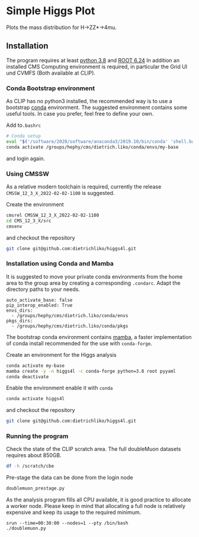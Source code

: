 # Simple Higgs Plot

Plots the mass distribution for H->ZZ*->4mu.

## Installation

The program requires at least [python 3.8](http://python.org) and [ROOT 6.24](http://root.cern.ch) 
In addition an installed CMS Computing environment is required, in particular the Grid UI und 
CVMFS (Both available at CLIP).

### Conda Bootstrap environment

As CLIP has no python3 installed, the recommended way is to use a bootstrap [conda](http://anaconda.org) environment. The suggested environment contains some useful tools. In case you prefer, feel free to 
define your own. 

Add to```.bashrc```
```bash
# Conda setup
eval "$('/software/2020/software/anaconda3/2019.10/bin/conda' 'shell.bash' 'hook' 2> /dev/null)"
conda activate /groups/hephy/cms/dietrich.liko/conda/envs/my-base
```
and login again.


### Using CMSSW

As a relative modern toolchain is required, currently the release ```CMSSW_12_3_X_2022-02-02-1100```
is suggested. 

Create the environment
```bash
cmsrel CMSSW_12_3_X_2022-02-02-1100
cd CMS_12_3_X/src
cmsenv
```
and checkout the repository
```bash
git clone git@github.com:dietrichliko/higgs4l.git
```

### Installation using Conda and Mamba

It is suggested to move your private conda environments from the home area to the group area by creating a 
corresponding ```.condarc```. Adapt the directory paths to your needs. 

```text
auto_activate_base: false
pip_interop_enabled: True
envs_dirs:
  - /groups/hephy/cms/dietrich.liko/conda/envs
pkgs_dirs:
  - /groups/hephy/cms/dietrich.liko/conda/pkgs
```

The bootstrap conda environment contains [mamba](https://github.com/mamba-org/mamba), a faster implementation
of conda install recommended for the use with ```conda-forge```.

Create an environment for the Higgs analysis
```bash
conda activate my-base
mamba create -y -n higgs4l -c conda-forge python=3.8 root pyyaml
conda deactivate
```

Enable the environment enable it with ```conda```
```bash
conda activate higgs4l
```

and checkout the repository
```bash
git clone git@github.com:dietrichliko/higgs4l.git
```
### Running the program

Check the state of the CLIP scratch area. The full doubleMuon datasets requires about 850GB.
```bash
df -h /scratch/cbe
```

Pre-stage the data can be done from the login node
```bash
doublemuon_prestage.py
```

As the analysis program fills all CPU available, it is good practice to allocate a worker node. Please
keep in mind that allocating a full node is relatively expensive and keep its usage to the required
minimum.
```
srun --time=00:30:00 --nodes=1 --pty /bin/bash
./doublemuon.py 
```